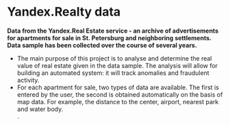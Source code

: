 <h1> Yandex.Realty data</h1>
<b>Data from the Yandex.Real Estate service - an archive of advertisements for apartments for sale in St. Petersburg and neighboring settlements. Data sample has been collected over the course of several years.</b>
<ul><li>The main purpose of this project is to analyse and determine the real value of real estate given in the data sample. The analysis will  allow for building an automated system: it will track anomalies and fraudulent activity.</li>
<li>For each apartment for sale, two types of data are available. The first is entered by the user, the second is obtained automatically on the basis of map data. For example, the distance to the center, airport, nearest park and water body.</li>.</ul>
